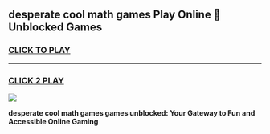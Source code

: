 
## desperate cool math games Play Online 👋 Unblocked Games
<h3>
<a href="https://news.freeplayer.one?title=desperate_cool_math_games&ref=17CMG">CLICK TO PLAY</a></h3>
<hr>

<h3>
<a href="https://news.freeplayer.one?title=desperate_cool_math_games&ref=17CMG">CLICK 2 PLAY</a>
  
</h3>

<a href="https://news.freeplayer.one?title=desperate_cool_math_games&ref=17CMG/"><img src="https://clearcache.store/games.png"></a>


**desperate cool math games games unblocked: Your Gateway to Fun and Accessible Online Gaming**
